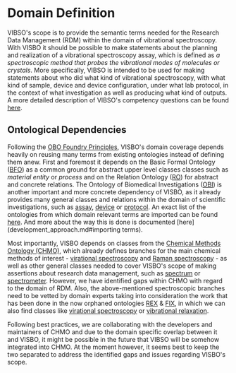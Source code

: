 # Domain Definition
VIBSO's scope is to provide the semantic terms needed for the Research Data Management (RDM) within the domain of vibrational spectroscopy. With VISBO it should be possible to make statements about the planning and realization of a vibrational spectroscopy assay, which is defined as _a spectroscopic method that probes the vibrational modes of molecules or crystals_. More specifically, VIBSO is intended to be used for making statements about who did what kind of vibrational spectroscopy, with what kind of sample, device and device configuration, under what lab protocol, in the context of what investigation as well as producing what kind of outputs. A more detailed description of VIBSO's competency questions can be found [here](competency_questions.md).

## Ontological Dependencies
Following the [OBO Foundry Principles](https://obofoundry.org/principles/fp-000-summary.html), VISBO's domain coverage depends heavily on reusing many terms from existing ontologies instead of defining them anew. First and foremost it depends on the Basic Formal Ontology ([BFO](https://basic-formal-ontology.org/)) as a common ground for abstract upper level classes classes such as _material entity_ or _process_ and on the Relation Ontology ([RO](https://oborel.github.io/)) for abstract and concrete relations. The Ontology of Biomedical Investigations ([OBI](https://obi-ontology.ontodev.com/)) is another important and more concrete dependency of VISBO, as it already provides many general classes and relations within the domain of scientific investigations, such as [assay](https://terminology.nfdi4chem.de/ts/ontologies/obi/terms?iri=http%253A%252F%252Fpurl.obolibrary.org%252Fobo%252FOBI_000007), [device](https://terminology.nfdi4chem.de/ts/ontologies/obi/terms?iri=http%3A%2F%2Fpurl.obolibrary.org%2Fobo%2FOBI_0000968) or [protocol](https://terminology.nfdi4chem.de/ts/ontologies/obi/terms?iri=http%3A%2F%2Fpurl.obolibrary.org%2Fobo%2FOBI_0000272).
An exact list of the ontologies from which domain relevant terms are imported can be found [here](odk-workflows/RepositoryFileStructure.md#imports). And more about the way this is done is documented [here](development_approach.md#importing terms). 

Most importantly, VISBO depends on classes from the [Chemical Methods Ontology (CHMO)](https://terminology.nfdi4chem.de/ts/ontologies/chmo), which already defines branches for the main chemical methods of interest - [virational spectroscopy](https://terminology.nfdi4chem.de/ts/ontologies/chmo/terms?iri=http%3A%2F%2Fpurl.obolibrary.org%2Fobo%2FCHMO_0000628) and  [Raman spectroscopy](https://terminology.nfdi4chem.de/ts/ontologies/chmo/terms?iri=http%3A%2F%2Fpurl.obolibrary.org%2Fobo%2FCHMO_0000656) - as well as other general classes needed to cover VISBO's scope of making assertions about research data management, such as [spectrum](https://terminology.nfdi4chem.de/ts/ontologies/chmo/terms?iri=http%253A%252F%252Fpurl.obolibrary.org%252Fobo%252FCHMO_0000800) or [spectrometer](https://terminology.nfdi4chem.de/ts/ontologies/chmo/terms?iri=http%3A%2F%2Fpurl.obolibrary.org%2Fobo%2FCHMO_0001234). However, we have identified gaps within CHMO with regard to the domain of RDM. Also, the above-mentioned spectroscopic branches need to be vetted by domain experts taking into consideration the work that has been done in the now orphaned ontologies [REX](https://obofoundry.org/ontology/rex.html) & [FIX](https://obofoundry.org/ontology/fix.html), in which we can also find classes like [virational spectroscopy](https://www.ebi.ac.uk/ols/ontologies/fix/terms?iri=http%3A%2F%2Fpurl.obolibrary.org%2Fobo%2FFIX_0000010) or [vibrational relaxation](https://terminology.nfdi4chem.de/ts/ontologies/rex/terms?iri=http%3A%2F%2Fpurl.obolibrary.org%2Fobo%2FREX_0000346).

Following best practices, we are collaborating with the developers and maintainers of CHMO and due to the domain specific overlap between it and VISBO, it might be possible in the future that VIBSO will be somehow integrated into CHMO. At the moment however, it seems best to keep the two separated to address the identified gaps and issues regarding VISBO's scope.
